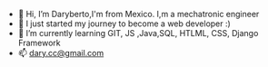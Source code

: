 - 👋 Hi, I’m Daryberto,I'm from Mexico. I,m a mechatronic engineer 
- 👀  I just started my journey to become a web developer :)
- 🌱 I’m currently learning GIT, JS ,Java,SQL, HTLML, CSS, Django Framework
- 📫 dary.cc@gmail.com

<!---
DaryCC/DaryCC is a ✨ special ✨ repository because its `README.md` (this file) appears on your GitHub profile.
You can click the Preview link to take a look at your changes.
--->
